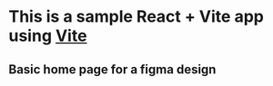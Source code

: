 # This is a sample React + Vite app using [Vite](https://vitejs.dev/)

## Basic home page for a figma design
